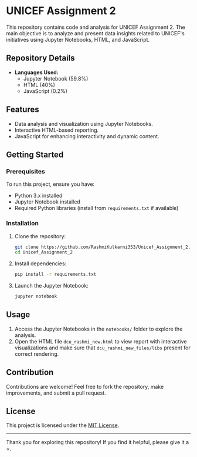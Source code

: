 # UNICEF Assignment 2

This repository contains code and analysis for UNICEF Assignment 2. The main objective is to analyze and present data insights related to UNICEF's initiatives using Jupyter Notebooks, HTML, and JavaScript.

## Repository Details

- **Languages Used:**
  - Jupyter Notebook (59.8%)
  - HTML (40%)
  - JavaScript (0.2%)

## Features

- Data analysis and visualization using Jupyter Notebooks.
- Interactive HTML-based reporting.
- JavaScript for enhancing interactivity and dynamic content.

## Getting Started

### Prerequisites

To run this project, ensure you have:

- Python 3.x installed
- Jupyter Notebook installed
- Required Python libraries (install from `requirements.txt` if available)

### Installation

1. Clone the repository:

   ```bash
   git clone https://github.com/RashmiKulkarni353/Unicef_Assignment_2.git
   cd Unicef_Assignment_2
   ```

2. Install dependencies:

   ```bash
   pip install -r requirements.txt
   ```

3. Launch the Jupyter Notebook:

   ```bash
   jupyter notebook
   ```

## Usage

1. Access the Jupyter Notebooks in the `notebooks/` folder to explore the analysis.
2. Open the HTML file `dcu_rashmi_new.html` to view report with interactive visualizations and make sure that `dcu_rashmi_new_files/libs` present for correct rendering.

## Contribution

Contributions are welcome! Feel free to fork the repository, make improvements, and submit a pull request.

## License

This project is licensed under the [MIT License](LICENSE).

---

Thank you for exploring this repository! If you find it helpful, please give it a ⭐️.
